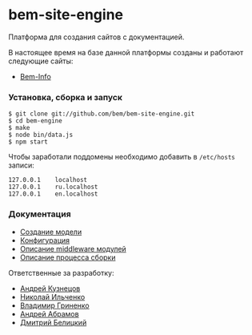 bem-site-engine
========

Платформа для создания сайтов с документацией.

В настоящее время на базе данной платформы созданы и работают следующие сайты:

* [Bem-Info](http://bem.info)

### Установка, сборка и запуск

```
$ git clone git://github.com/bem/bem-site-engine.git
$ cd bem-engine
$ make
$ node bin/data.js
$ npm start
```

Чтобы заработали поддомены необходимо добавить в `/etc/hosts` записи:

```
127.0.0.1    localhost
127.0.0.1    ru.localhost
127.0.0.1    en.localhost
```

### Документация

* [Создание модели](./docs/model.ru.md)
* [Конфигурация](./docs/config.ru.md)
* [Описание middleware модулей](./docs/middleware.ru.md)
* [Описание процесса сборки](./docs/data_compiling.ru.md)

Ответственные за разработку:

* [Андрей Кузнецов](https://github.com/tormozz48)
* [Николай Ильченко](https://github.com/tavriaforever)
* [Владимир Гриненко](https://github.com/tadatuta)
* [Андрей Абрамов](https://github.com/andrewblond)
* [Дмитрий Белицкий](https://github.com/dab)
